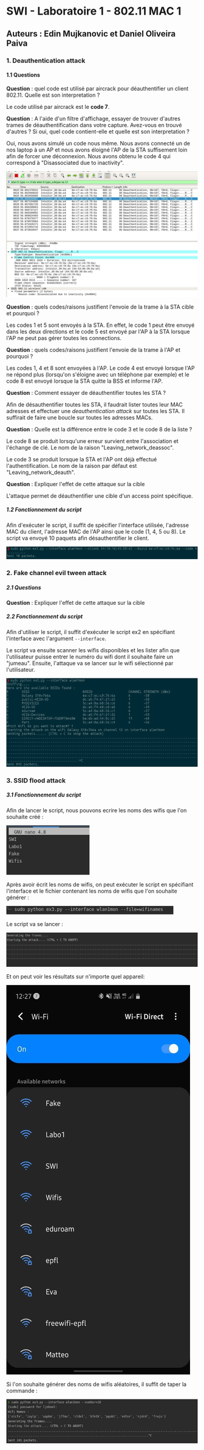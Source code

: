 # SWI - Laboratoire 1 - 802.11 MAC 1

## Auteurs : Edin Mujkanovic et Daniel Oliveira Paiva

### 1. Deauthentication attack

#### 1.1 Questions

**Question** : quel code est utilisé par aircrack pour déauthentifier un client 802.11. Quelle est son interpretation ?

Le code utilisé par aircrack est le **code 7**. 

**Question** : A l'aide d'un filtre d'affichage, essayer de trouver d'autres trames de déauthentification dans votre capture. Avez-vous en trouvé d'autres ? Si oui, quel code contient-elle et quelle est son interpretation ?

Oui, nous avons simulé un code nous même. Nous avons connecté un de nos laptop à un AP et nous avons éloigné l'AP de la STA suffisement loin afin de forcer une déconnexion. Nous avons obtenu le code 4 qui correspond à "Disassociated due to inactivity".

![./images/deauth_code.jpg](./images/deauth_code.jpg)

**Question** : quels codes/raisons justifient l'envoie de la trame à la STA cible et pourquoi ?

Les codes 1 et 5 sont envoyés à la STA. En effet, le code 1 peut être envoyé dans les deux directions et le code 5 est envoyé par l'AP à la STA lorsque l'AP ne peut pas gérer toutes les connections.

**Question** : quels codes/raisons justifient l'envoie de la trame à l'AP et pourquoi ?

Les codes 1, 4 et 8 sont envoyées à l'AP. Le code 4 est envoyé lorsque l'AP ne répond plus (lorsqu'on s'éloigne avec un téléphone par exemple) et le code 8 est envoyé lorsque la STA quitte la BSS et informe l'AP.

**Question** : Comment essayer de déauthentifier toutes les STA ?

Afin de désauthentifier toutes les STA, il faudrait lister toutes leur MAC adresses et effectuer une *deauthentication attack* sur toutes les STA. Il suffirait de faire une boucle sur toutes les adresses MACs.

**Question** : Quelle est la différence entre le code 3 et le code 8 de la liste ?

Le code 8 se produit lorsqu'une erreur survient entre l'association et  l'échange de clé. Le nom de la raison "Leaving_network_deassoc".

Le code 3 se produit lorsque la STA et l'AP ont déjà effectué l'authentification. Le nom de la raison par défaut est "Leaving_network_deauth".

**Question** : Expliquer l'effet de cette attaque sur la cible

L'attaque permet de déauthentifier une cible d'un access point spécifique.



##### 1.2 Fonctionnement du script

Afin d'exécuter le script, il suffit de spécifier l'interface utilisée, l'adresse MAC du client, l'adresse MAC de l'AP ainsi que le code (1, 4, 5 ou 8). Le script va envoyé 10 paquets afin désauthentifier le client.

![](./images/ex1.png)





### 2. Fake channel evil tween attack

##### 2.1 Questions

**Question** : Expliquer l'effet de cette attaque sur la cible

##### 2.2 Fonctionnement du script

Afin d'utiliser le script, il suffit d'exécuter le script ex2 en spécifiant l'interface avec l'argument `--interface`. 

Le script va ensuite scanner les wifis disponibles et les lister afin que l'utilisateur puisse entrer le numéro du wifi dont il souhaite faire un "jumeau". Ensuite, l'attaque va se lancer sur le wifi sélectionné par l'utilisateur.

![](./images/ex2.png)

### 3. SSID flood attack

##### 3.1 Fonctionnement du script

Afin de lancer le script, nous pouvons ecrire les noms des wifis que l'on souhaite créé : 

![](./images/fake_names.png)

Après avoir écrit les noms de wifis, on peut exécuter le script en spécifiant l'interface et le fichier contenant les noms de wifis que l'on souhaite générer : 

![](./images/ex3_command.png)

Le script va se lancer : 

![](./images/ex3_attacking.png)

Et on peut voir les résultats sur n'importe quel appareil: 

![](./images/ex3_result.jpg)

Si l'on souhaite générer des noms de wifis aléatoires, il suffit de taper la commande : 

![](./images/ex3_random.png)